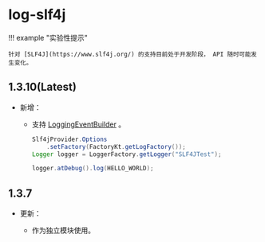# log-slf4j

!!! example "实验性提示"

    针对 [SLF4J](https://www.slf4j.org/) 的支持目前处于开发阶段， API 随时可能发生变化。

## 1.3.10(Latest)

- 新增：

    - 支持 [LoggingEventBuilder](https://www.slf4j.org/api/org/slf4j/spi/LoggingEventBuilder.html) 。

        ```java linenums="1" title="LoggingEventBuilder 支持" hl_lines="5"
        Slf4jProvider.Options
            .setFactory(FactoryKt.getLogFactory());
        Logger logger = LoggerFactory.getLogger("SLF4JTest");

        logger.atDebug().log(HELLO_WORLD);
        ```

## 1.3.7

- 更新：

    - 作为独立模块使用。